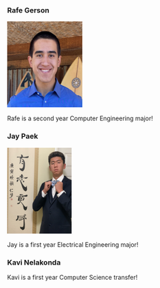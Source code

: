 ### Rafe Gerson

<img src="https://raw.githubusercontent.com/gman-ui/ECE196Project/main/website/site_resources/RafeGerson.jpg" width="175" height="200">

Rafe is a second year Computer Engineering major!

### Jay Paek

<img src="https://raw.githubusercontent.com/gman-ui/ECE196Project/main/website/site_resources/JayPaek.jpg" width="150" height="200">

Jay is a first year Electrical Engineering major!

### Kavi Nelakonda

Kavi is a first year Computer Science transfer!
